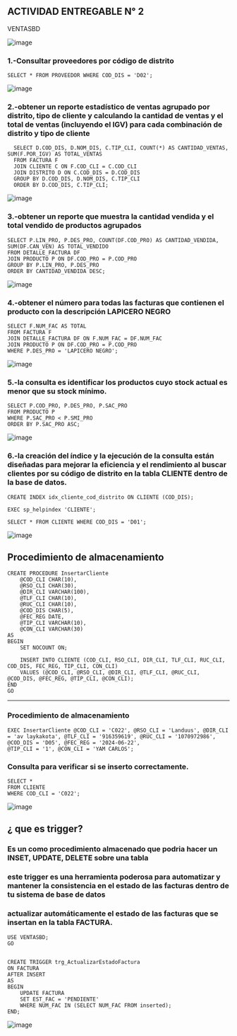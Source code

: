## ACTIVIDAD ENTREGABLE N° 2


VENTASBD

![image](https://github.com/lYAN170/Entregable-N1-BASE-Y-ESTRUCTURA-DE-DATOS/assets/169726463/771e99c4-c0ad-434f-b064-3d7a3534240c)



### 1.-Consultar proveedores por código de distrito

    SELECT * FROM PROVEEDOR WHERE COD_DIS = 'D02';

![image](https://github.com/lYAN170/Entregable-N1-BASE-Y-ESTRUCTURA-DE-DATOS/assets/169726463/4584389b-fb59-483a-a306-ed2f589e9dbe)


### 2.-obtener un reporte estadístico de ventas agrupado por distrito, tipo de cliente y calculando la cantidad de ventas y el total de ventas (incluyendo el IGV) para cada combinación de distrito y tipo de cliente

      SELECT D.COD_DIS, D.NOM_DIS, C.TIP_CLI, COUNT(*) AS CANTIDAD_VENTAS, SUM(F.POR_IGV) AS TOTAL_VENTAS
      FROM FACTURA F
      JOIN CLIENTE C ON F.COD_CLI = C.COD_CLI
      JOIN DISTRITO D ON C.COD_DIS = D.COD_DIS
      GROUP BY D.COD_DIS, D.NOM_DIS, C.TIP_CLI
      ORDER BY D.COD_DIS, C.TIP_CLI;

![image](https://github.com/lYAN170/Entregable-N1-BASE-Y-ESTRUCTURA-DE-DATOS/assets/169726463/4e4789bd-2cd3-43bd-a961-0cc58db99622)


### 3.-obtener un reporte que muestra la cantidad vendida y el total vendido de productos agrupados

    SELECT P.LIN_PRO, P.DES_PRO, COUNT(DF.COD_PRO) AS CANTIDAD_VENDIDA, SUM(DF.CAN_VEN) AS TOTAL_VENDIDO
    FROM DETALLE_FACTURA DF
    JOIN PRODUCTO P ON DF.COD_PRO = P.COD_PRO
    GROUP BY P.LIN_PRO, P.DES_PRO
    ORDER BY CANTIDAD_VENDIDA DESC;

![image](https://github.com/lYAN170/Entregable-N1-BASE-Y-ESTRUCTURA-DE-DATOS/assets/169726463/b34e8dc7-c7e5-40a2-ba1c-e174be5705f2)


### 4.-obtener el número para todas las facturas que contienen el producto con la descripción LAPICERO NEGRO

    SELECT F.NUM_FAC AS TOTAL
    FROM FACTURA F
    JOIN DETALLE_FACTURA DF ON F.NUM_FAC = DF.NUM_FAC
    JOIN PRODUCTO P ON DF.COD_PRO = P.COD_PRO
    WHERE P.DES_PRO = 'LAPICERO NEGRO';

![image](https://github.com/lYAN170/Entregable-N1-BASE-Y-ESTRUCTURA-DE-DATOS/assets/169726463/5544aed5-4d83-4d3c-9635-bfeaef9d6f45)


### 5.-la consulta es identificar los productos cuyo stock actual es menor que su stock mínimo.

    SELECT P.COD_PRO, P.DES_PRO, P.SAC_PRO
    FROM PRODUCTO P
    WHERE P.SAC_PRO < P.SMI_PRO
    ORDER BY P.SAC_PRO ASC;


![image](https://github.com/lYAN170/Entregable-N1-BASE-Y-ESTRUCTURA-DE-DATOS/assets/169726463/6a24595d-5b40-4b4d-b72f-5813b0f9fc30)

### 6.-la creación del índice y la ejecución de la consulta están diseñadas para mejorar la eficiencia y el rendimiento al buscar clientes por su código de distrito en la tabla CLIENTE dentro de la base de datos.

    CREATE INDEX idx_cliente_cod_distrito ON CLIENTE (COD_DIS);

    EXEC sp_helpindex 'CLIENTE';

    SELECT * FROM CLIENTE WHERE COD_DIS = 'D01';

![image](https://github.com/lYAN170/Entregable-N1-BASE-Y-ESTRUCTURA-DE-DATOS/assets/169726463/c47d60a7-5891-4aa9-a973-14a154858931)

## Procedimiento de almacenamiento


    CREATE PROCEDURE InsertarCliente
        @COD_CLI CHAR(10),
        @RSO_CLI CHAR(30),
        @DIR_CLI VARCHAR(100),
        @TLF_CLI CHAR(10),
        @RUC_CLI CHAR(10),
        @COD_DIS CHAR(5),
        @FEC_REG DATE,
        @TIP_CLI VARCHAR(10),
        @CON_CLI VARCHAR(30)
    AS
    BEGIN
        SET NOCOUNT ON;

        INSERT INTO CLIENTE (COD_CLI, RSO_CLI, DIR_CLI, TLF_CLI, RUC_CLI, COD_DIS, FEC_REG, TIP_CLI, CON_CLI)
        VALUES (@COD_CLI, @RSO_CLI, @DIR_CLI, @TLF_CLI, @RUC_CLI, @COD_DIS, @FEC_REG, @TIP_CLI, @CON_CLI);
    END
    GO

---

### Procedimiento de almacenamiento

    EXEC InsertarCliente @COD_CLI = 'C022', @RSO_CLI = 'Landuus', @DIR_CLI = 'av laykakota', @TLF_CLI = '916359619', @RUC_CLI = '1070972986', @COD_DIS = 'D05', @FEC_REG = '2024-06-22', 
    @TIP_CLI = '1', @CON_CLI = 'YAM CARLOS';

### Consulta para verificar si se inserto correctamente.

    SELECT *
    FROM CLIENTE
    WHERE COD_CLI = 'C022';

![image](https://github.com/lYAN170/Entregable-N1-BASE-Y-ESTRUCTURA-DE-DATOS/assets/169726463/c3d86277-8b22-49bf-9def-66a2c6f6c423)


## ¿ que es trigger?
### Es un como procedimiento almacenado que podria hacer un INSET, UPDATE, DELETE sobre una tabla 

### este trigger es una herramienta poderosa para automatizar y mantener la consistencia en el estado de las facturas dentro de tu sistema de base de datos


### actualizar automáticamente el estado de las facturas que se insertan en la tabla FACTURA.



    USE VENTASBD;
    GO


    CREATE TRIGGER trg_ActualizarEstadoFactura
    ON FACTURA
    AFTER INSERT
    AS
    BEGIN
        UPDATE FACTURA
        SET EST_FAC = 'PENDIENTE'
        WHERE NUM_FAC IN (SELECT NUM_FAC FROM inserted);
    END;



![image](https://github.com/lYAN170/Entregable-N1-BASE-Y-ESTRUCTURA-DE-DATOS/assets/169726463/3192911a-28c2-4b39-a2f5-1e9a57cbb2cd)













